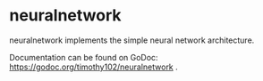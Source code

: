 # neuralnetwork
neuralnetwork implements the simple neural network architecture. 


Documentation can be found on GoDoc: https://godoc.org/timothy102/neuralnetwork .
